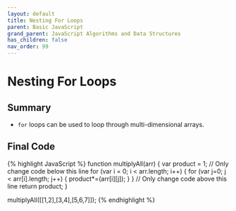 ```yaml
---
layout: default
title: Nesting For Loops
parent: Basic JavaScript
grand_parent: JavaScript Algorithms and Data Structures
has_children: false
nav_order: 99
---
```

# Nesting For Loops
## Summary
- `for` loops can be used to loop through multi-dimensional arrays.

## Final Code

{% highlight JavaScript %}
function multiplyAll(arr) {
  var product = 1;
  // Only change code below this line
    for (var i = 0; i < arr.length; i++) {
      for (var j=0; j < arr[i].length; j++) {
        product*=(arr[i][j]);
      }
    }
  // Only change code above this line
  return product;
}

multiplyAll([[1,2],[3,4],[5,6,7]]);
{% endhighlight %}